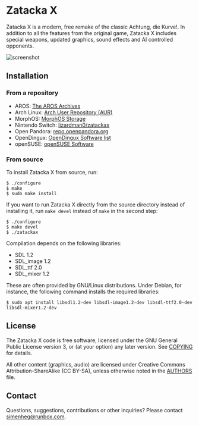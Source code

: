 # Zatacka X
Zatacka X is a modern, free remake of the classic Achtung, die Kurve!. In
addition to all the features from the original game, Zatacka X includes
special weapons, updated graphics, sound effects and AI controlled
opponents.

![screenshot](http://folk.uio.no/simenheg/zatackax_small.png)

## Installation
### From a repository
* AROS: [The AROS Archives](http://archives.aros-exec.org/?function=showfile&file=game/misc/zatackax.i386-aros.zip)
* Arch Linux: [Arch User Repository (AUR)](https://aur.archlinux.org/packages/zatackax-git)
* MorphOS: [MorphOS Storage](https://www.morphos-storage.net/?id=1531852)
* Nintendo Switch: [lizardman0/zatackax](https://github.com/lizardman0/zatackax/releases)
* Open Pandora: [repo.openpandora.org](https://repo.openpandora.org/?page=detail&app=zatackax_ptitseb)
* OpenDingux: [OpenDingux Software list](https://github.com/retrogamehandheld/OpenDingux/#games--ports)
* openSUSE: [openSUSE Software](https://software.opensuse.org/package/zatackax)

### From source
To install Zatacka X from source, run:

    $ ./configure
    $ make
    $ sudo make install

If you want to run Zatacka X directly from the source directory
instead of installing it, run `make devel` instead of `make` in the
second step:

    $ ./configure
    $ make devel
    $ ./zatackax

Compilation depends on the following libraries:

* SDL 1.2
* SDL_image 1.2
* SDL_ttf 2.0
* SDL_mixer 1.2

These are often provided by GNU/Linux distributions. Under Debian, for
instance, the following command installs the required libraries:

    $ sudo apt install libsdl1.2-dev libsdl-image1.2-dev libsdl-ttf2.0-dev libsdl-mixer1.2-dev

## License
The Zatacka X code is free software, licensed under the GNU General
Public License version 3, or (at your option) any later version. See
[COPYING](COPYING) for details.

All other content (graphics, audio) are licensed under Creative
Commons Attribution-ShareAlike (CC BY-SA), unless otherwise noted in
the [AUTHORS](AUTHORS.md) file.

## Contact
Questions, suggestions, contributions or other inquiries? Please
contact simenheg@runbox.com.
